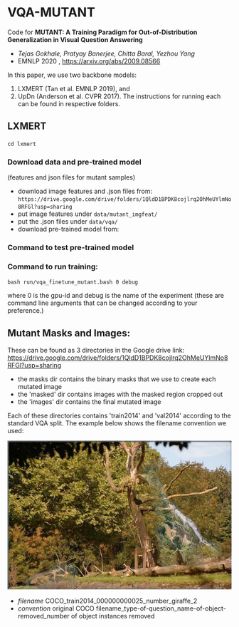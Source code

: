 # VQA-MUTANT 

Code for **MUTANT: A Training Paradigm for Out-of-Distribution Generalization in Visual Question Answering**
- _Tejas Gokhale, Pratyay Banerjee, Chitta Baral, Yezhou Yang_
- EMNLP 2020 , https://arxiv.org/abs/2009.08566

In this paper, we use two backbone models: 
1. LXMERT (Tan et al. EMNLP 2019), and 
2. UpDn (Anderson et al. CVPR 2017).
The instructions for running each can be found in respective folders. 

## LXMERT
`cd lxmert`

### Download data and pre-trained model
(features and json files for mutant samples) 
- download image features and .json files from: `https://drive.google.com/drive/folders/1QldD1BPDK8cojlrq2OhMeUYlmNo8RFGl?usp=sharing`
- put image features under `data/mutant_imgfeat/`
- put the .json files under `data/vqa/`
- download pre-trained model from: 

### Command to test pre-trained model
### Command to run training:
```
bash run/vqa_finetune_mutant.bash 0 debug
```
where 0 is the gpu-id and debug is the name of the experiment (these are command line arguments that can be changed according to your preference.)

## Mutant Masks and Images:
These can be found as 3 directories in the Google drive link: https://drive.google.com/drive/folders/1QldD1BPDK8cojlrq2OhMeUYlmNo8RFGl?usp=sharing

- the masks dir contains the binary masks that we use to create each mutated image
- the 'masked' dir contains images with the masked region cropped out
- the 'images' dir contains the final mutated image

Each of these directories contains 'train2014' and 'val2014' according to the standard VQA split.
The example below shows the filename convention we used:


![example image](COCO_train2014_000000000025_number_giraffe_2.jpg)

- *filename*    COCO_train2014_000000000025_number_giraffe_2
- *convention*  original COCO filename_type-of-question_name-of-object-removed_number of object instances removed
